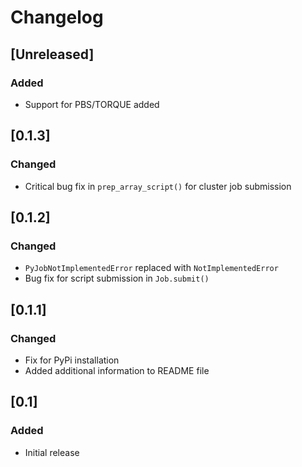 
# Changelog

## [Unreleased]
### Added
- Support for PBS/TORQUE added

## [0.1.3]
### Changed
- Critical bug fix in ``prep_array_script()`` for cluster job submission

## [0.1.2]
### Changed
- ``PyJobNotImplementedError`` replaced with ``NotImplementedError``
- Bug fix for script submission in ``Job.submit()``

## [0.1.1]
### Changed
- Fix for PyPi installation
- Added additional information to README file

## [0.1]
### Added
- Initial release
